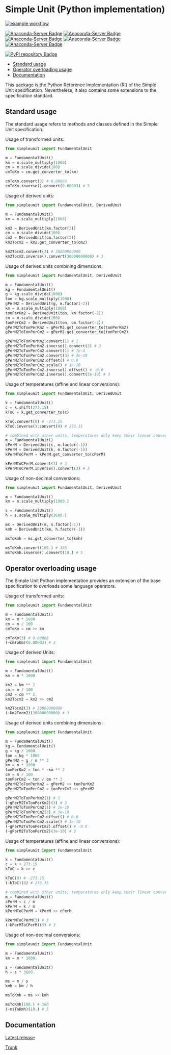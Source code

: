 # Simple Unit (Python implementation)

[![example workflow](https://github.com/SamuelAndresPascal/cosmoloj-py/actions/workflows/simpleunit.yml/badge.svg)](https://github.com/SamuelAndresPascal/cosmoloj-py/actions)

[![Anaconda-Server Badge](https://anaconda.org/cosmoloj/simpleunit/badges/version.svg)](https://anaconda.org/cosmoloj/simpleunit)
[![Anaconda-Server Badge](https://anaconda.org/cosmoloj/simpleunit/badges/latest_release_date.svg)](https://anaconda.org/cosmoloj/simpleunit)
[![Anaconda-Server Badge](https://anaconda.org/cosmoloj/simpleunit/badges/latest_release_relative_date.svg)](https://anaconda.org/cosmoloj/simpleunit)
[![Anaconda-Server Badge](https://anaconda.org/cosmoloj/simpleunit/badges/platforms.svg)](https://anaconda.org/cosmoloj/simpleunit)
[![Anaconda-Server Badge](https://anaconda.org/cosmoloj/simpleunit/badges/license.svg)](https://anaconda.org/cosmoloj/simpleunit)

[![PyPI repository Badge](https://badge.fury.io/py/simpleunit.svg)](https://badge.fury.io/py/simpleunit)

* [Standard usage](#standard-usage)
* [Operator overloading usage](#operator-overloading-usage)
* [Documentation](#documentation)

This package is the Python Reference Implementation (RI) of the Simple Unit specification. Nevertheless, it also
contains some extensions to the specification standard.

## Standard usage

The standard usage refers to methods and classes defined in the Simple Unit specification.

Usage of transformed units:

```py
from simpleunit import FundamentalUnit

m = FundamentalUnit()
km = m.scale_multiply(1000)
cm = m.scale_divide(100)
cmToKm = cm.get_converter_to(km)

cmToKm.convert(3) # 0.00003
cmToKm.inverse().convert(0.00003) # 3
```

Usage of derived units:

```py
from simpleunit import FundamentalUnit, DerivedUnit

m = FundamentalUnit()
km = m.scale_multiply(1000)

km2 = DerivedUnit(km.factor(2))
cm = m.scale_divide(100)
cm2 = DerivedUnit(cm.factor(2))
km2Tocm2 = km2.get_converter_to(cm2)

km2Tocm2.convert(3) # 30000000000
km2Tocm2.inverse().convert(30000000000) # 3
```

Usage of derived units combining dimensions:

```py
from simpleunit import FundamentalUnit, DerivedUnit

m = FundamentalUnit()
kg = FundamentalUnit()
g = kg.scale_divide(1000)
ton = kg.scale_multiply(1000)
gPerM2 = DerivedUnit(g, m.factor(-2))
km = m.scale_multiply(1000)
tonPerKm2 = DerivedUnit(ton, km.factor(-2))
cm = m.scale_divide(100)
tonPerCm2 = DerivedUnit(ton, cm.factor(-2))
gPerM2ToTonPerKm2 = gPerM2.get_converter_to(tonPerKm2)
gPerM2ToTonPerCm2 = gPerM2.get_converter_to(tonPerCm2)

gPerM2ToTonPerKm2.convert(1) # 1
gPerM2ToTonPerKm2.inverse().convert(3) # 3
gPerM2ToTonPerCm2.convert(1) # 1e-4
gPerM2ToTonPerCm2.convert(3) # 3e-10
gPerM2ToTonPerCm2.offset() # 0.0
gPerM2ToTonPerCm2.scale() # 1e-10
gPerM2ToTonPerCm2.inverse().offset() # -0.0
gPerM2ToTonPerCm2.inverse().convert(3e-10) # 3
```

Usage of temperatures (affine and linear conversions):

```py
from simpleunit import FundamentalUnit, DerivedUnit

k = FundamentalUnit()
c = k.shift(273.15)
kToC = k.get_converter_to(c)

kToC.convert(0) # -273.15
kToC.inverse().convert(0) # 273.15

# combined with other units, temperatures only keep their linear conversion part
m = FundamentalUnit()
cPerM = DerivedUnit(c, m.factor(-1))
kPerM = DerivedUnit(k, m.factor(-1))
kPerMToCPerM = kPerM.get_converter_to(cPerM)

kPerMToCPerM.convert(3) # 3
kPerMToCPerM.inverse().convert(3) # 3
```

Usage of non-decimal conversions:

```py
from simpleunit import FundamentalUnit, DerivedUnit

m = FundamentalUnit()
km = m.scale_multiply(1000.)

s = FundamentalUnit()
h = s.scale_multiply(3600.)

ms = DerivedUnit(m, s.factor(-1))
kmh = DerivedUnit(km, h.factor(-1))

msToKmh = ms.get_converter_to(kmh)

msToKmh.convert(100.) # 360
msToKmh.inverse().convert(18.) # 5
```

## Operator overloading usage

The Simple Unit Python implementation provides an extension of the base specification to overloads some language operators.

Usage of transformed units:

```py
from simpleunit import FundamentalUnit

m = FundamentalUnit()
km = m * 1000
cm = m / 100
cmToKm = cm >> km

cmToKm(3) # 0.00003
(~cmToKm)(0.00003) # 3
```

Usage of derived Units:

```py
from simpleunit import FundamentalUnit

m = FundamentalUnit()
km = m * 1000

km2 = km ** 2
cm = m / 100
cm2 = cm ** 2
km2Tocm2 = km2 >> cm2

km2Tocm2(3) # 30000000000
(~km2Tocm2)(30000000000) # 3
```

Usage of derived units combining dimensions:

```py
from simpleunit import FundamentalUnit

m = FundamentalUnit()
kg = FundamentalUnit()
g = kg / 1000
ton = kg * 1000
gPerM2 = g / m ** 2
km = m * 1000
tonPerKm2 = ton * ~km ** 2
cm = m / 100
tonPerCm2 = ton / cm ** 2
gPerM2ToTonPerKm2 = gPerM2 >> tonPerKm2
gPerM2ToTonPerCm2 = tonPerCm2 << gPerM2

gPerM2ToTonPerKm2(1) # 1
(~gPerM2ToTonPerKm2)(3) # 3
gPerM2ToTonPerCm2(1) # 1e-10
gPerM2ToTonPerCm2(3) # 3e-10
gPerM2ToTonPerCm2.offset() # 0.0
gPerM2ToTonPerCm2.scale() # 1e-10
(~gPerM2ToTonPerCm2).offset() # -0.0
(~gPerM2ToTonPerCm2)(3e-10) # 3
```

Usage of temperatures (affine and linear conversions):

```py
from simpleunit import FundamentalUnit

k = FundamentalUnit()
c = k + 273.15
kToC = k >> c

kToC(0) # -273.15
(~kToC)(0) # 273.15

# combined with other units, temperatures only keep their linear conversion part
m = FundamentalUnit()
cPerM = c / m
kPerM = k / m
kPerMToCPerM = kPerM >> cPerM

kPerMToCPerM(3) # 3
(~kPerMToCPerM)(3) # 3
```

Usage of non-decimal conversions:

```py
from simpleunit import FundamentalUnit

m = FundamentalUnit()
km = m * 1000.

s = FundamentalUnit()
h = s * 3600.

ms = m / s
kmh = km / h

msToKmh = ms >> kmh

msToKmh(100.) # 360
(~msToKmh)(18.) # 5
```

## Documentation

[Latest release](https://cosmoloj.com/mkdocs/simpleunit/latest/)

[Trunk](https://cosmoloj.com/mkdocs/simpleunit/master/)
